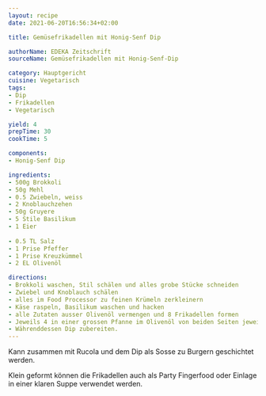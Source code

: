 ```yaml
---
layout: recipe
date: 2021-06-20T16:56:34+02:00

title: Gemüsefrikadellen mit Honig-Senf Dip

authorName: EDEKA Zeitschrift
sourceName: Gemüsefrikadellen mit Honig-Senf-Dip

category: Hauptgericht
cuisine: Vegetarisch
tags:
- Dip
- Frikadellen
- Vegetarisch

yield: 4
prepTime: 30
cookTime: 5

components:
- Honig-Senf Dip

ingredients:
- 500g Brokkoli
- 50g Mehl
- 0.5 Zwiebeln, weiss
- 2 Knoblauchzehen
- 50g Gruyere
- 5 Stile Basilikum
- 1 Eier
  
- 0.5 TL Salz
- 1 Prise Pfeffer
- 1 Prise Kreuzkümmel
- 2 EL Olivenöl

directions:
- Brokkoli waschen, Stil schälen und alles grobe Stücke schneiden
- Zwiebel und Knoblauch schälen
- alles im Food Processor zu feinen Krümeln zerkleinern
- Käse raspeln, Basilikum waschen und hacken
- alle Zutaten ausser Olivenöl vermengen und 8 Frikadellen formen
- Jeweils 4 in einer grossen Pfanne im Olivenöl von beiden Seiten jeweils 2 Minuten braten und auf Küchenpapier ablegen
- Währenddessen Dip zubereiten.
---
```


Kann zusammen mit Rucola und dem Dip als Sosse zu Burgern geschichtet werden.

Klein geformt können die Frikadellen auch als Party Fingerfood oder Einlage in einer klaren Suppe verwendet werden.
